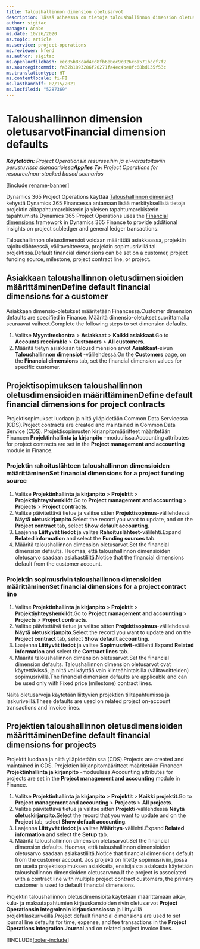 ```yaml
---
title: Taloushallinnon dimension oletusarvot
description: Tässä aiheessa on tietoja taloushallinnon dimension oletusarvojen määrittämisestä.
author: sigitac
manager: Annbe
ms.date: 10/26/2020
ms.topic: article
ms.service: project-operations
ms.reviewer: kfend
ms.author: sigitac
ms.openlocfilehash: eec85b83cad4cd8fb6e0ec9c026c6a571bccf7f2
ms.sourcegitcommit: fa32b1893286f20271fa4ec4be8fc68bd135f53c
ms.translationtype: HT
ms.contentlocale: fi-FI
ms.lasthandoff: 02/15/2021
ms.locfileid: "5287369"
---
```

# <a name="financial-dimension-defaults"></a><span data-ttu-id="4de0d-103">Taloushallinnon dimension oletusarvot</span><span class="sxs-lookup"><span data-stu-id="4de0d-103">Financial dimension defaults</span></span>

<span data-ttu-id="4de0d-104">_**Käytetään:** Project Operationsin resursseihin ja ei-varastoitaviin perustuvissa skenaarioissa_</span><span class="sxs-lookup"><span data-stu-id="4de0d-104">_**Applies To:** Project Operations for resource/non-stocked based scenarios_</span></span>

[!include [rename-banner](~/includes/cc-data-platform-banner.md)]

<span data-ttu-id="4de0d-105">Dynamics 365 Project Operations käyttää [Taloushallinnon dimensiot](https://docs.microsoft.com/dynamics365/finance/general-ledger/financial-dimensions) kehystä Dynamics 365 Financessa antamaan lisää merkityksellisiä tietoja projektin alitapahtumarekisterin ja yleisen tapahtumarekisterin tapahtumista.</span><span class="sxs-lookup"><span data-stu-id="4de0d-105">Dynamics 365 Project Operations uses the [Financial dimensions](https://docs.microsoft.com/dynamics365/finance/general-ledger/financial-dimensions) framework in Dynamics 365 Finance to provide additional insights on project subledger and general ledger transactions.</span></span>

<span data-ttu-id="4de0d-106">Taloushallinnon oletusdimensiot voidaan määrittää asiakkaassa, projektin rajoituslähteessä, välitavoitteessa, projektin sopimusrivillä tai projektissa.</span><span class="sxs-lookup"><span data-stu-id="4de0d-106">Default financial dimensions can be set on a customer, project funding source, milestone, project contract line, or project.</span></span>

## <a name="define-default-financial-dimensions-for-a-customer"></a><span data-ttu-id="4de0d-107">Asiakkaan taloushallinnon oletusdimensioiden määrittäminen</span><span class="sxs-lookup"><span data-stu-id="4de0d-107">Define default financial dimensions for a customer</span></span>

<span data-ttu-id="4de0d-108">Asiakkaan dimensio-oletukset määritetään Financessa.</span><span class="sxs-lookup"><span data-stu-id="4de0d-108">Customer dimension defaults are specified in Finance.</span></span> <span data-ttu-id="4de0d-109">Määritä dimensio-oletukset suorittamalla seuraavat vaiheet.</span><span class="sxs-lookup"><span data-stu-id="4de0d-109">Complete the following steps to set dimension defaults.</span></span>

1. <span data-ttu-id="4de0d-110">Valitse **Myyntireskontra** > **Asiakkaat** > **Kaikki asiakkaat**.</span><span class="sxs-lookup"><span data-stu-id="4de0d-110">Go to **Accounts receivable** > **Customers** > **All customers**.</span></span>
2. <span data-ttu-id="4de0d-111">Määritä tietyn asiakkaan talousdimension arvot **Asiakkaat**-sivun **Taloushallinnon dimensiot** -välilehdessä.</span><span class="sxs-lookup"><span data-stu-id="4de0d-111">On the **Customers** page, on the **Financial dimensions** tab, set the financial dimension values for specific customer.</span></span>

## <a name="define-default-financial-dimensions-for-project-contracts"></a><span data-ttu-id="4de0d-112">Projektisopimuksen taloushallinnon oletusdimensioiden määrittäminen</span><span class="sxs-lookup"><span data-stu-id="4de0d-112">Define default financial dimensions for project contracts</span></span>

<span data-ttu-id="4de0d-113">Projektisopimukset luodaan ja niitä ylläpidetään Common Data Servicessa (CDS).</span><span class="sxs-lookup"><span data-stu-id="4de0d-113">Project contracts are created and maintained in Common Data Service (CDS).</span></span> <span data-ttu-id="4de0d-114">Projektisopimusten kirjanpitomääritteet määritetään Financen **Projektinhallinta ja kirjanpito** -moduulissa.</span><span class="sxs-lookup"><span data-stu-id="4de0d-114">Accounting attributes for project contracts are set in the **Project management and accounting** module in Finance.</span></span>

### <a name="set-financial-dimensions-for-a-project-funding-source"></a><span data-ttu-id="4de0d-115">Projektin rahoituslähteen taloushallinnon dimensioiden määrittäminen</span><span class="sxs-lookup"><span data-stu-id="4de0d-115">Set financial dimensions for a project funding source</span></span>

1. <span data-ttu-id="4de0d-116">Valitse **Projektinhallinta ja kirjanpito** > **Projektit** > **Projektiyhteyshenkilöt**.</span><span class="sxs-lookup"><span data-stu-id="4de0d-116">Go to **Project management and accounting** > **Projects** > **Project contracts**.</span></span>
2. <span data-ttu-id="4de0d-117">Valitse päivitettävä tietue ja valitse sitten **Projektisopimus**-välilehdessä **Näytä oletuskirjanpito**.</span><span class="sxs-lookup"><span data-stu-id="4de0d-117">Select the record you want to update, and on the **Project contract** tab, select **Show default accounting**.</span></span>
3. <span data-ttu-id="4de0d-118">Laajenna **Liittyvät tiedot** ja valitse **Rahoituslähteet**-välilehti.</span><span class="sxs-lookup"><span data-stu-id="4de0d-118">Expand **Related information** and select the **Funding sources** tab.</span></span>
4. <span data-ttu-id="4de0d-119">Määritä taloushallinnon dimension oletusarvot.</span><span class="sxs-lookup"><span data-stu-id="4de0d-119">Set the financial dimension defaults.</span></span> <span data-ttu-id="4de0d-120">Huomaa, että taloushallinnon dimensioiden oletusarvo saadaan asiakastililtä.</span><span class="sxs-lookup"><span data-stu-id="4de0d-120">Notice that the financial dimensions default from the customer account.</span></span>

### <a name="set-financial-dimensions-for-a-project-contract-line"></a><span data-ttu-id="4de0d-121">Projektin sopimusrivin taloushallinnon dimensioiden määrittäminen</span><span class="sxs-lookup"><span data-stu-id="4de0d-121">Set financial dimensions for a project contract line</span></span>

1. <span data-ttu-id="4de0d-122">Valitse **Projektinhallinta ja kirjanpito** > **Projektit** > **Projektiyhteyshenkilöt**.</span><span class="sxs-lookup"><span data-stu-id="4de0d-122">Go to **Project management and accounting** > **Projects** > **Project contracts**.</span></span>
2. <span data-ttu-id="4de0d-123">Valitse päivitettävä tietue ja valitse sitten **Projektisopimus**-välilehdessä **Näytä oletuskirjanpito**.</span><span class="sxs-lookup"><span data-stu-id="4de0d-123">Select the record you want to update and on the **Project contract** tab, select **Show default accounting**.</span></span>
3. <span data-ttu-id="4de0d-124">Laajenna **Liittyvät tiedot** ja valitse **Sopimusrivit**-välilehti.</span><span class="sxs-lookup"><span data-stu-id="4de0d-124">Expand **Related information** and select the **Contract lines** tab.</span></span>
4. <span data-ttu-id="4de0d-125">Määritä taloushallinnon dimension oletusarvot.</span><span class="sxs-lookup"><span data-stu-id="4de0d-125">Set the financial dimension defaults.</span></span> <span data-ttu-id="4de0d-126">Taloushallinnon dimension oletusarvot ovat käytettävissä, ja niitä voi käyttää vain kiinteähintaisilla (välitavoitteiden) sopimusrivillä.</span><span class="sxs-lookup"><span data-stu-id="4de0d-126">The financial dimension defaults are applicable and can be used only with Fixed price (milestone) contract lines.</span></span>

<span data-ttu-id="4de0d-127">Näitä oletusarvoja käytetään liittyvien projektien tilitapahtumissa ja laskuriveillä.</span><span class="sxs-lookup"><span data-stu-id="4de0d-127">These defaults are used on related project on-account transactions and invoice lines.</span></span>

## <a name="define-default-financial-dimensions-for-projects"></a><span data-ttu-id="4de0d-128">Projektien taloushallinnon oletusdimensioiden määrittäminen</span><span class="sxs-lookup"><span data-stu-id="4de0d-128">Define default financial dimensions for projects</span></span>

<span data-ttu-id="4de0d-129">Projektit luodaan ja niitä ylläpidetään ssa (CDS).</span><span class="sxs-lookup"><span data-stu-id="4de0d-129">Projects are created and maintained in CDS.</span></span> <span data-ttu-id="4de0d-130">Projektien kirjanpitomääritteet määritetään Financen **Projektinhallinta ja kirjanpito** -moduulissa.</span><span class="sxs-lookup"><span data-stu-id="4de0d-130">Accounting attributes for projects are set in the **Project management and accounting** module in Finance.</span></span>

1. <span data-ttu-id="4de0d-131">Valitse **Projektinhallinta ja kirjanpito** > **Projektit** > **Kaikki projektit**.</span><span class="sxs-lookup"><span data-stu-id="4de0d-131">Go to **Project management and accounting** > **Projects** > **All projects**.</span></span>
2. <span data-ttu-id="4de0d-132">Valitse päivitettävä tietue ja valitse sitten **Projekti**-välilehdessä **Näytä oletuskirjanpito**.</span><span class="sxs-lookup"><span data-stu-id="4de0d-132">Select the record that you want to update and on the **Project** tab, select **Show default accounting**.</span></span>
3. <span data-ttu-id="4de0d-133">Laajenna **Liittyvät tiedot** ja valitse **Määritys**-välilehti.</span><span class="sxs-lookup"><span data-stu-id="4de0d-133">Expand **Related information** and select the **Setup** tab.</span></span>
4. <span data-ttu-id="4de0d-134">Määritä taloushallinnon dimension oletusarvot.</span><span class="sxs-lookup"><span data-stu-id="4de0d-134">Set the financial dimension defaults.</span></span> <span data-ttu-id="4de0d-135">Huomaa, että taloushallinnon dimensioiden oletusarvo saadaan asiakastililtä.</span><span class="sxs-lookup"><span data-stu-id="4de0d-135">Notice that financial dimensions default from the customer account.</span></span> <span data-ttu-id="4de0d-136">Jos projekti on liitetty sopimusriviin, jossa on useita projektisopimuksen asiakkaita, ensisijaista asiakasta käytetään taloushallinnon dimensioiden oletusarvona.</span><span class="sxs-lookup"><span data-stu-id="4de0d-136">If the project is associated with a contract line with multiple project contract customers, the primary customer is used to default financial dimensions.</span></span>

<span data-ttu-id="4de0d-137">Projektin taloushallinnon oletusdimensioita käytetään määrittämään aika-, kulu- ja maksutapahtumien kirjauskansioiden rivin oletusarvot **Project Operationsin integroinnin kirjauskansiossa** ja liittyvillä projektilaskuriveillä.</span><span class="sxs-lookup"><span data-stu-id="4de0d-137">Project default financial dimensions are used to set journal line defaults for time, expense, and fee transactions in the **Project Operations Integration Journal** and on related project invoice lines.</span></span>


[!INCLUDE[footer-include](../includes/footer-banner.md)]